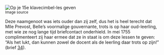 ![Op je 15e klavecimbel-les geven](/assets/data-models/stories/20210000029_bvz_op-je-15e-klavecimbel-les-geven/featured.jpg)<br><small><utm-source sourceUrl="https://hetutrechtsarchief.nl/beeldmateriaal/detail/ba4692ab-ee67-5856-be4b-1d99c9341969">Image source</utm-source></small>

Deze naamgenoot was iets ouder dan zij zelf, dus het is heel terecht dat Mlle Prevost, Belle’s voormalige gouvernante, trots is op haar oud-leerling, met wie ze nog lange tijd briefcontact onderhield. In mei 1755 complimenteert zij haar ermee dat ze in staat is om deze lessen te geven: “Als het lukt, dan kunnen zowel de docent als de leerling daar trots op zijn!” (brief [34](https://charriere.huygens.knaw.nl/edition/entry/1758)).

